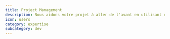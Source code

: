 ```yaml
---
title: Project Management  
description: Nous aidons votre projet à aller de l'avant en utilisant des approches agiles. Nous sommes bilingues, nous parlons à la fois "tech" et "produit".
icon: users
category: expertise
subcategory: dev
---
```

